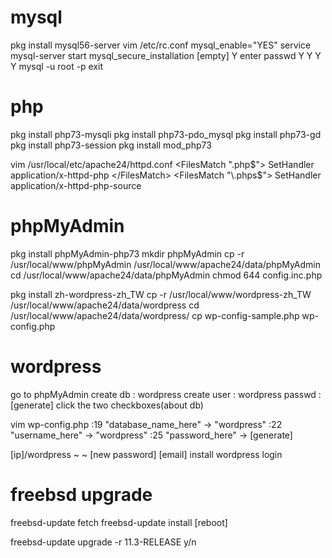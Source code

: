 # mysql
pkg install mysql56-server
vim /etc/rc.conf
	mysql_enable="YES"
service mysql-server start
mysql_secure_installation
	[empty]
	Y
	enter passwd
	Y
	Y
	Y
	Y
mysql -u root -p
	exit

# php
pkg install php73-mysqli
pkg install php73-pdo_mysql
pkg install php73-gd
pkg install php73-session
pkg install mod_php73

vim /usr/local/etc/apache24/httpd.conf
	<FilesMatch "\.php$">
    		SetHandler application/x-httpd-php
	</FilesMatch>
	<FilesMatch "\.phps$">
    		SetHandler application/x-httpd-php-source
	</FilesMatch>

# phpMyAdmin
pkg install phpMyAdmin-php73
mkdir phpMyAdmin
cp -r /usr/local/www/phpMyAdmin /usr/local/www/apache24/data/phpMyAdmin
cd /usr/local/www/apache24/data/phpMyAdmin
chmod 644 config.inc.php

pkg install zh-wordpress-zh_TW
cp -r /usr/local/www/wordpress-zh_TW /usr/local/www/apache24/data/wordpress
cd /usr/local/www/apache24/data/wordpress/
cp wp-config-sample.php wp-config.php

# wordpress
go to phpMyAdmin
	create db : wordpress
	create user : wordpress
	passwd : [generate]
	click the two checkboxes(about db)

vim wp-config.php
	:19 "database_name_here" -> "wordpress"
	:22 "username_here" -> "wordpress"
	:25 "password_here" -> [generate]

[ip]/wordpress
	~
	~
	[new password]
	[email]
	install wordpress
	login


# freebsd upgrade
freebsd-update fetch
freebsd-update install
[reboot]

freebsd-update upgrade -r 11.3-RELEASE
y/n
